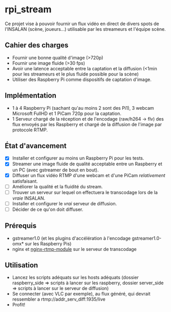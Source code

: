 # rpi_stream

Ce projet vise à pouvoir fournir un flux vidéo en direct de divers spots de l'INSALAN (scène, joueurs...) utilisable par les streameurs et l'équipe scène.

## Cahier des charges

- Fournir une bonne qualité d'image (>720p) 
- Fournir une image fluide (>30 fps) 
- Avoir une latence acceptable entre la captation et la diffusion (<1min pour les streameurs et le plus fluide possible pour la scène)
- Utiliser des Raspberry Pi comme dispositifs de captation d'image.

## Implémentation

- 1 à 4 Raspberry Pi (sachant qu'au moins 2 sont des Pi1), 3 webcam Microsoft FullHD et 1 PiCam 720p pour la captation.
- 1 Serveur chargé de la réception et de l'encodage (raw/h264 -> flv) des flux envoyés par les Raspberry et chargé de la diffusion de l'image par protocole RTMP.

## État d'avancement

- [x] Installer et configurer au moins un Raspberry Pi pour les tests.
- [x] Streamer une image fluide de qualité acceptable entre un Raspberry et un PC (avec gstreamer de bout en bout).
- [x] Diffuser un flux vidéo RTMP d'une webcam et d'une PiCam *relativement* satisfaisant.
- [ ] Améliorer la qualité et la fluidité du stream.
- [ ] Trouver un serveur sur lequel on effectuera le transcodage lors de la *vraie* INSALAN.
- [ ] Installer et configurer le *vrai* serveur de diffusion.
- [ ] Décider de ce qu'on doit diffuser.

## Prérequis

- gstreamer1.0 (et les plugins d'accélération à l'encodage gstreamer1.0-omx* sur les Raspberry Pis)
- nginx et [nginx-rtmp-module](https://github.com/arut/nginx-rtmp-module) sur le serveur de transcodage

## Utilisation

- Lancez les scripts adéquats sur les hosts adéquats (dossier raspberry_side => scripts à lancer sur les raspberry, dossier server_side => scripts à lancer sur le serveur de diffusion)
- Se connecter (avec VLC par exemple), au flux généré, qui devrait ressembler a rtmp://addr_serv_diff:1935/live
- Profit!

